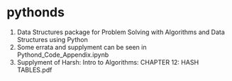 # pythonds

1. Data Structures package for Problem Solving with Algorithms and Data Structures using Python
2. Some errata and supplyment can be seen in Pythond_Code_Appendix.ipynb
3. Supplyment of Harsh: Intro to Algorithms: CHAPTER 12: HASH TABLES.pdf 
